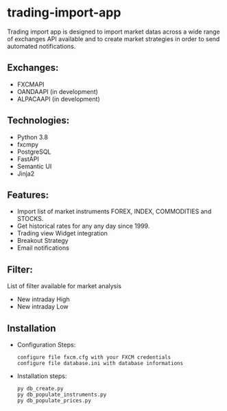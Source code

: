 # trading-import-app

Trading import app is designed to import market datas across a wide range of exchanges API available and to create market strategies in order to send automated notifications.

Exchanges:
---------
- FXCMAPI
- OANDAAPI (in development)
- ALPACAAPI (in development)

Technologies:
---------
- Python 3.8
- fxcmpy
- PostgreSQL
- FastAPI
- Semantic UI
- Jinja2


Features:
---------
- Import list of market instruments FOREX, INDEX, COMMODITIES and STOCKS.
- Get historical rates for any any day since 1999.
- Trading view Widget integration
- Breakout Strategy
- Email notifications

Filter:
-------
List of filter available for market analysis
- New intraday High
- New intraday Low

Installation
--------------
- Configuration Steps:
      
      configure file fxcm.cfg with your FXCM credentials 
      configure file database.ini with database informations

- Installation steps:

      py db_create.py
      py db_populate_instruments.py
      py db_populate_prices.py 
      
